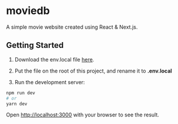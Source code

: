# moviedb
A simple movie website created using React & Next.js.

## Getting Started

1. Download the env.local file [here](https://drive.google.com/file/d/17j9IkFYyFm3famXIt-zeqfcFduXpkagk/view).

2. Put the file on the root of this project, and rename it to **.env.local**

3. Run the development server:

```bash
npm run dev
# or
yarn dev
```

Open [http://localhost:3000](http://localhost:3000) with your browser to see the result.
